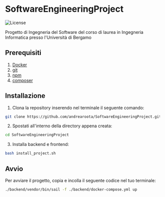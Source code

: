 # SoftwareEngineeringProject

![License](https://img.shields.io/github/license/andrearoota/SoftwareEngineeringProject)


Progetto di Ingegneria del Software del corso di laurea in Ingegneria Informatica presso l'Università di Bergamo

## Prerequisiti
1. [Docker](https://www.docker.com/)
2. [git](https://git-scm.com/)
3. [npm](https://www.npmjs.com/)
4. [composer](https://getcomposer.org/)

## Installazione
1. Clona la repository inserendo nel terminale il seguente comando:
```sh
git clone https://github.com/andrearoota/SoftwareEngineeringProject.git
```
2. Spostati all'interno della directory appena creata:
```sh
cd SoftwareEngineeringProject
```
3. Installa backend e frontend:
```sh
bash install_project.sh
```

## Avvio
Per avviare il progetto, copia e incolla il seguente codice nel tuo terminale:
```sh
./backend/vendor/bin/sail -f ./backend/docker-compose.yml up
```
